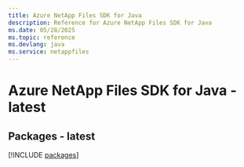 ```yaml
---
title: Azure NetApp Files SDK for Java
description: Reference for Azure NetApp Files SDK for Java
ms.date: 05/28/2025
ms.topic: reference
ms.devlang: java
ms.service: netappfiles
---
```

# Azure NetApp Files SDK for Java - latest
## Packages - latest
[!INCLUDE [packages](netapp-files-index.md)]
